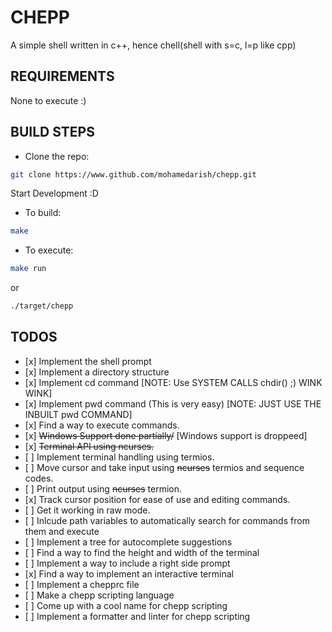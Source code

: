 # CHEPP

A simple shell written in c++, hence chell(shell with s=c, l=p like cpp)

## REQUIREMENTS

None to execute :)

## BUILD STEPS

- Clone the repo:

```bash
git clone https://www.github.com/mohamedarish/chepp.git
```

Start Development :D

- To build:

```bash
make
```

- To execute:

```bash
make run
```

or

```bash
./target/chepp
```

## TODOS

- \[x\] Implement the shell prompt
- \[x\] Implement a directory structure
- \[x\] Implement cd command \[NOTE: Use SYSTEM CALLS chdir() ;) WINK WINK\]
- \[x\] Implement pwd command (This is very easy) \[NOTE: JUST USE THE INBUILT pwd COMMAND\]
- \[x\] Find a way to execute commands.
- \[x\] ~~Windows Support done partially/~~ \[Windows support is droppeed\]
- \[x\] ~~Terminal API using ncurses.~~
- \[ \] Implement terminal handling using termios.
- \[ \] Move cursor and take input using ~~ncurses~~ termios and sequence codes.
- \[ \] Print output using ~~ncurses~~ termion.
- \[x\] Track cursor position for ease of use and editing commands.
- \[ \] Get it working in raw mode.
- \[ \] Inlcude path variables to automatically search for commands from them and execute
- \[ \] Implement a tree for autocomplete suggestions
- \[ \] Find a way to find the height and width of the terminal
- \[ \] Implement a way to include a right side prompt
- \[x\] Find a way to implement an interactive terminal
- \[ \] Implement a chepprc file
- \[ \] Make a chepp scripting language
- \[ \] Come up with a cool name for chepp scripting
- \[ \] Implement a formatter and linter for chepp scripting
